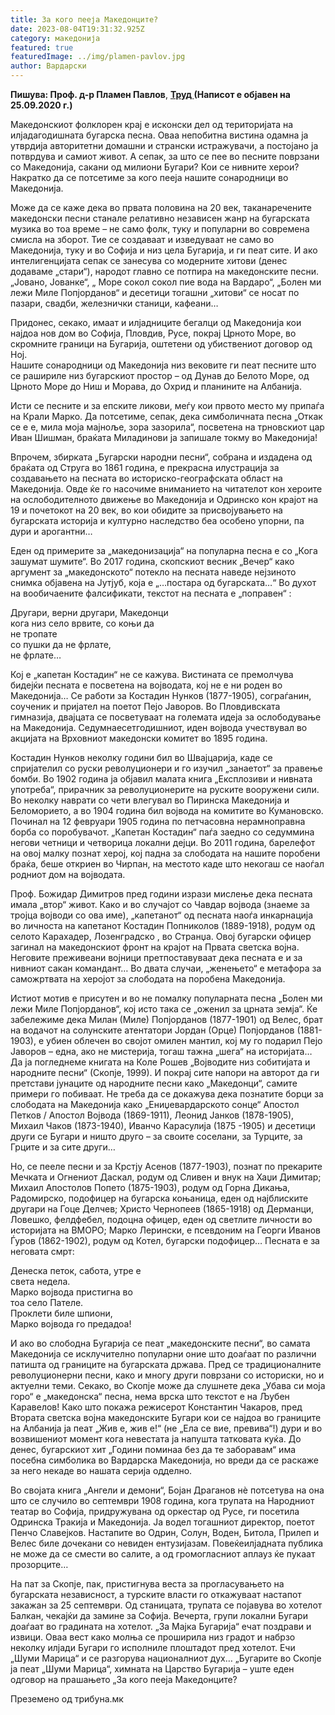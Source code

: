 ```yaml
---
title: За кого пееја Македонците?
date: 2023-08-04T19:31:32.925Z
category: македонија
featured: true
featuredImage: ../img/plamen-pavlov.jpg
author: Вардарски
---
```

<!--StartFragment-->

**Пишува: Проф. д-р Пламен Павлов**, **[Труд ](https://trud.bg/%D0%B7%D0%B0-%D0%BA%D0%BE%D0%B3%D0%BE-%D0%BF%D0%B5%D0%B5%D1%85%D0%B0-%D0%BC%D0%B0%D0%BA%D0%B5%D0%B4%D0%BE%D0%BD%D1%86%D0%B8%D1%82%D0%B5/?fbclid=IwAR2xRx-Uz-ppLQacibDBuzmb5H2pEjSBDQCCPtiZ1Km4DlL0bcbJC-vtzEQ)(Написот е објавен на 25.09.2020 г.)**

Македонскиот фолклорен крај е исконски дел од територијата на илјадагодишната бугарска песна. Оваа непобитна вистина одамна ја утврдија авторитетни домашни и странски истражувачи, а постојано ја потврдува и самиот живот. А сепак, за што се пее во песните поврзани со Македонија, сакани од милиони Бугари? Кои се нивните херои? Накратко да се потсетиме за кого пееја нашите сонародници во Македонија.

Може да се каже дека во првата половина на 20 век, таканаречените македонски песни станале релативно независен жанр на бугарската музика во тоа време – не само фолк, туку и популарни во современа смисла на зборот. Тие се создаваат и изведуваат не само во Македонија, туку и во Софија и низ цела Бугарија, и ги пеат сите. И ако интелигенцијата сепак се занесува со модерните хитови (денес додаваме „стари“), народот главно се потпира на македонските песни. „Јовано, Јованке“, „ Море сокол сокол пие вода на Вардаро“, „Болен ми лежи Миле Попјорданов“ и десетици тогашни „хитови“ се носат по пазари, свадби, железнички станици, кафеани…

Придонес, секако, имаат и илјадниците бегалци од Македонија кои најдоа нов дом во Софија, Пловдив, Русе, покрај Црното Море, во скромните граници на Бугарија, оштетени од убиствениот договор од Ноj.\
Нашите сонародници од Македонија низ вековите ги пеат песните што се рашириле низ бугарскиот простор – од Дунав до Белото Море, од Црното Море до Ниш и Морава, до Охрид и планините на Албанија.

Исти се песните и за епските ликови, меѓу кои првото место му припаѓа на Крали Марко. Да потсетиме, сепак, дека симболичната песна „Откак се е е, мила моја мајноље, зора зазорила“, посветена на трновскиот цар Иван Шишман, браќата Миладинови ја запишале токму во Македонија!

Впрочем, збирката „Бугарски народни песни“, собрана и издадена од браќата од Струга во 1861 година, е прекрасна илустрација за создавањето на песната во историско-географската област на Македонија. Овде ќе го насочиме вниманието на читателот кон хероите на ослободителното движење во Македонија и Одринско кон крајот на 19 и почетокот на 20 век, во кои обидите за присвојувањето на бугарската историја и културно наследство беа особено упорни, па дури и арогантни…

Еден од примерите за „македонизација“ на популарна песна е со „Кога зашумат шумите“. Во 2017 година, скопскиот весник „Вечер“ како аргумент за „македонското“ потекло на песната наведе нејзиното снимка објавена на Јутјуб, која е „…постара од бугарската…“ Во духот на вообичаените фалсификати, текстот на песната е „поправен“ :

Другари, верни другари, Македонци\
кога низ село врвите, со коњи да\
не тропате\
со пушки да не фрлате,\
не фрлате…

Кој е „капетан Костадин“ не се кажува. Вистината се премолчува бидејќи песната е посветена на војводата, кој не е ни роден во Македонија… Се работи за Костадин Нунков (1877-1905), сограѓанин, соученик и пријател на поетот Пејо Јаворов. Во Пловдивската гимназија, двајцата се посветуваат на големата идеја за ослободување на Македонија. Седумнаесетгодишниот, иден војвода учествувал во акцијата на Врховниот македонски комитет во 1895 година.

Костадин Нунков неколку години бил во Швајцарија, каде се спријателил со руски револуционери и го изучил „занаетот“ за правење бомби. Во 1902 година ја објавил малата книга „Експлозиви и нивната употреба“, прирачник за револуционерите на руските вооружени сили. Во неколку наврати со чети влегувал во Пиринска Македонија и Беломорието, а во 1904 година бил војвода на комитите во Кумановско. Починал на 12 февруари 1905 година по петчасовна нерамноправна борба со поробувачот. „Капетан Костадин“ паѓа заедно со седуммина негови четници и четворица локални дејци. Во 2011 година, барелефот на овој малку познат херој, кој падна за слободата на нашите поробени браќа, беше откриен во Чирпан, на местото каде што некогаш се наоѓал родниот дом на војводата.

Проф. Божидар Димитров пред години изрази мислење дека песната имала „втор“ живот. Како и во случајот со Чавдар војвода (знаеме за тројца војводи со ова име), „капетанот“ од песната наоѓа инкарнација во личноста на капетанот Костадин Попниколов (1889-1918), родум од селото Карахадер, Лозенградско , во Странџа. Овој бугарски офицер загинал на македонскиот фронт на крајот на Првата светска војна. Неговите преживеани војници претпоставуваат дека песната е и за нивниот сакан командант… Во двата случаи, „женењето“ е метафора за саможртвата на херојот за слободата на поробена Македонија.

Истиот мотив е присутен и во не помалку популарната песна „Болен ми лежи Миле Попјорданов“, кој исто така се „оженил за црната земја“. Ќе забележиме дека Милан (Миле) Попјорданов (1877-1901) од Велес, брат на водачот на солунските атентатори Јордан (Орце) Попјорданов (1881-1903), е убиен облечен во својот омилен мантил, кој му го подарил Пејо Јаворов – една, ако не мистерија, тогаш тажна „шега“ на историјата…\
Да ја погледнеме книгата на Коле Рошев „Војводите низ собитијата и народните песни“ (Скопје, 1999). И покрај сите напори на авторот да ги претстави јунаците од народните песни како „Македонци“, самите примери го побиваат. Не треба да се докажува дека познатите борци за слободата на Македонија како „Ениџевардарското сонце“ Апостол Петков / Апостол Војвода (1869-1911), Леонид Јанков (1878-1905), Михаил Чаков (1873-1940), Иванчо Карасулија (1875 -1905) и десетици други се Бугари и ништо друго – за своите соселани, за Турците, за Грците и за сите други…

Но, се пееле песни и за Крстју Асенов (1877-1903), познат по прекарите Мечката и Огнениот Даскал, родум од Сливен и внук на Хаџи Димитар; Михаил Апостолов Попето (1875-1903), родум од Горна Дикања, Радомирско, подофицер на бугарска коњаница, еден од најблиските другари на Гоце Делчев; Христо Чернопеев (1865-1918) од Дерманци, Ловешко, фелдфебел, подоцна офицер, еден од светлите личности во историјата на ВМОРО; Марко Лерински, е псевдоним на Георги Иванов Ѓуров (1862-1902), родум од Котел, бугарски подофицер… Песната е за неговата смрт:

Денеска петок, сабота, утре е \
света недела.\
Марко војвода пристигна во \
тоа село Пателе.\
Проклети биле шпиони, \
Марко војвода го предадоа!

И ако во слободна Бугарија се пеат „македонските песни“, во самата Македонија се исклучително популарни оние што доаѓаат по различни патишта од границите на бугарската држава. Пред се традиционалните револуционерни песни, како и многу други поврзани со историски, но и актуелни теми. Секако, во Скопје може да слушнете дека „Убава си моја горо“ е „македонска“ песна, нема врска што текстот е на Љубен Каравелов! Како што покажа режисерот Константин Чакаров, пред Втората светска војна македонските Бугари кои се најдоа во границите на Албанија ја пеат „Жив е, жив е!“ (не „Ела се вие, превива“!) дури и во возвишениот момент кога невестата ја напушта татковата куќа. До денес, бугарскиот хит „Години поминаа без да те заборавам“ има посебна симболика во Вардарска Македонија, но вреди да се раскаже за него некаде во нашата серија одделно.

Во својата книга „Ангели и демони“, Бојан Драганов нѐ потсетува на она што се случило во септември 1908 година, кога трупата на Народниот театар во Софија, придружувана од оркестар од Русе, ги посетила Одринска Тракија и Македонија. Ја водел тогашниот директор, поетот Пенчо Славејков. Настапите во Одрин, Солун, Воден, Битола, Прилеп и Велес биле дочекани со невиден ентузијазам. Повеќеилјадната публика не може да се смести во салите, а од громогласниот аплауз ќе пукаат прозорците…

На пат за Скопје, пак, пристигнува веста за прогласувањето на бугарската независност, а турските власти го откажуваат настапот закажан за 25 септември. Од станицата, трупата се пojaвува во хотелот Балкан, чекајќи да замине за Софија. Вечерта, групи локални Бугари доаѓаат во градината на хотелот. „За Мајка Бугарија“ ечат поздрави и извици. Оваа вест како молња се проширила низ градот и набрзо неколку илјади Бугари го исполниле плоштадот пред хотелот. Ечи „Шуми Марица“ и се разгорува националниот дух… „Бугарите во Скопје ја пеат „Шуми Марица“, химната на Царство Бугарија – уште еден одговор на прашањето „За кого пееја Македонците?

<!--EndFragment-->

Преземено од трибуна.мк